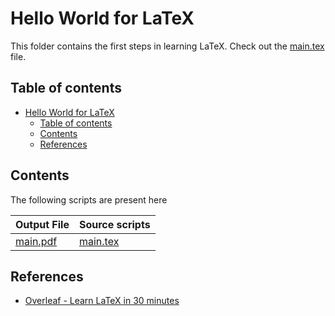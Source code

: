 # Hello World for LaTeX

This folder contains the first steps in learning LaTeX. Check out the [main.tex](./main.tex) file.

## Table of contents

- [Hello World for LaTeX](#hello-world-for-latex)
    - [Table of contents](#table-of-contents)
    - [Contents](#contents)
    - [References](#references)

## Contents

The following scripts are present here

| Output File | Source scripts |
| :--- | :---- |
| [main.pdf](./main.pdf) | [main.tex](./main.tex) |

## References

- [Overleaf - Learn LaTeX in 30 minutes](https://www.overleaf.com/learn/latex/Learn_LaTeX_in_30_minutes)
